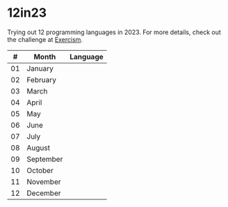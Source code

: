 # 12in23

Trying out 12 programming languages in 2023. For more details, check out the challenge at [Exercism](https://exercism.org/challenges/12in23).

| #   | Month     | Language |
| --- | --------- | -------- |
| 01  | January   |          |
| 02  | February  |          |
| 03  | March     |          |
| 04  | April     |          |
| 05  | May       |          |
| 06  | June      |          |
| 07  | July      |          |
| 08  | August    |          |
| 09  | September |          |
| 10  | October   |          |
| 11  | November  |          |
| 12  | December  |          |
